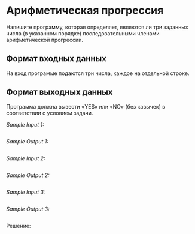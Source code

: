 # Арифметическая прогрессия

Напишите программу, которая определяет, являются ли три заданных числа (в указанном порядке) последовательными членами арифметической прогрессии.

## Формат входных данных
На вход программе подаются три числа, каждое на отдельной строке.

## Формат выходных данных
Программа должна вывести «YES» или «NO» (без кавычек) в соответствии с условием задачи. 

*Sample Input 1:*
```

```

*Sample Output 1:*
```

```

*Sample Input 2:*
```

```

*Sample Output 2:*
```

```

*Sample Input 3:*
```

```

*Sample Output 3:*
```

```

Решение:
```python

```
